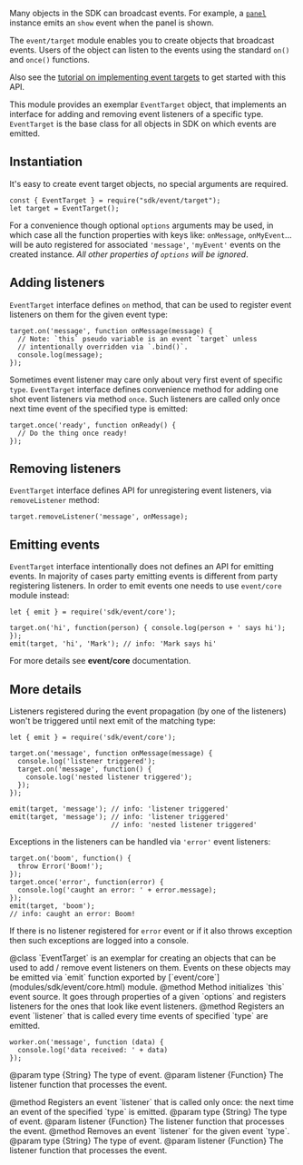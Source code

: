 <!-- This Source Code Form is subject to the terms of the Mozilla Public
   - License, v. 2.0. If a copy of the MPL was not distributed with this
   - file, You can obtain one at http://mozilla.org/MPL/2.0/. -->

Many objects in the SDK can broadcast events. For example, a
[`panel`](modules/sdk/panel.html) instance emits an `show` event when the
panel is shown.

The `event/target` module enables you to create objects that broadcast
events. Users of the object can listen to the events using the standard
`on()` and `once()` functions.

Also see the
[tutorial on implementing event targets](dev-guide/tutorials/event-targets.html)
to get started with this API.

This module provides an exemplar `EventTarget` object, that implements
an interface for adding and removing event listeners of a specific type.
`EventTarget` is the base class for all objects in SDK on which events
are emitted.

## Instantiation

It's easy to create event target objects, no special arguments are required.

    const { EventTarget } = require("sdk/event/target");
    let target = EventTarget();

For a convenience though optional `options` arguments may be used, in which
case all the function properties with keys like: `onMessage`, `onMyEvent`...
will be auto registered for associated `'message'`, `'myEvent'` events on
the created instance. _All other properties of `options` will be ignored_.

## Adding listeners

`EventTarget` interface defines `on` method, that can be used to register
event listeners on them for the given event type:

    target.on('message', function onMessage(message) {
      // Note: `this` pseudo variable is an event `target` unless
      // intentionally overridden via `.bind()`.
      console.log(message);
    });

Sometimes event listener may care only about very first event of specific
`type`. `EventTarget` interface defines convenience method for adding one
shot event listeners via method `once`. Such listeners are called only once
next time event of the specified type is emitted:

    target.once('ready', function onReady() {
      // Do the thing once ready!
    });

## Removing listeners

`EventTarget` interface defines API for unregistering event listeners, via
`removeListener` method:

    target.removeListener('message', onMessage);

## Emitting events

`EventTarget` interface intentionally does not defines an API for emitting
events. In majority of cases party emitting events is different from party
registering listeners. In order to emit events one needs to use `event/core`
module instead:

    let { emit } = require('sdk/event/core');

    target.on('hi', function(person) { console.log(person + ' says hi'); });
    emit(target, 'hi', 'Mark'); // info: 'Mark says hi'

For more details see **event/core** documentation.

## More details

Listeners registered during the event propagation (by one of the listeners)
won't be triggered until next emit of the matching type:

    let { emit } = require('sdk/event/core');

    target.on('message', function onMessage(message) {
      console.log('listener triggered');
      target.on('message', function() {
        console.log('nested listener triggered');
      });
    });

    emit(target, 'message'); // info: 'listener triggered'
    emit(target, 'message'); // info: 'listener triggered'
                             // info: 'nested listener triggered'

Exceptions in the listeners can be handled via `'error'` event listeners:

    target.on('boom', function() {
      throw Error('Boom!');
    });
    target.once('error', function(error) {
      console.log('caught an error: ' + error.message);
    });
    emit(target, 'boom');
    // info: caught an error: Boom!

If there is no listener registered for `error` event or if it also throws
exception then such exceptions are logged into a console.

<api name="EventTarget">
@class
`EventTarget` is an exemplar for creating an objects that can be used to
add / remove event listeners on them. Events on these objects may be emitted
via `emit` function exported by [`event/core`](modules/sdk/event/core.html)
module.

<api name="initialize">
@method
Method initializes `this` event source. It goes through properties of a
given `options` and registers listeners for the ones that look like
event listeners.
</api>

<api name="on">
@method
Registers an event `listener` that is called every time events of
specified `type` are emitted.

    worker.on('message', function (data) {
      console.log('data received: ' + data)
    });

@param type {String}
   The type of event.
@param listener {Function}
   The listener function that processes the event.
</api>

<api name="once">
@method
Registers an event `listener` that is called only once:
the next time an event of the specified `type` is emitted.
@param type {String}
   The type of event.
@param listener {Function}
   The listener function that processes the event.
</api>

<api name="removeListener">
@method
Removes an event `listener` for the given event `type`.
@param type {String}
   The type of event.
@param listener {Function}
   The listener function that processes the event.
</api>

</api>
